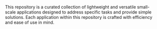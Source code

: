 This repository is a curated collection of lightweight and versatile small-scale applications designed to address specific tasks and provide simple solutions. Each application within this repository is crafted with efficiency and ease of use in mind.
